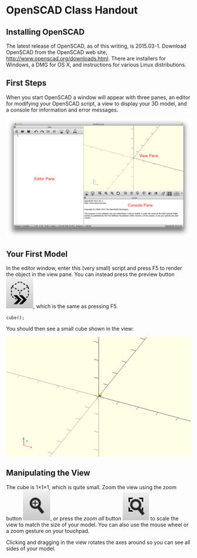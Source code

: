 # OpenSCAD Class Handout

## Installing OpenSCAD

The latest release of OpenSCAD, as of this writing, is 2015.03-1. Download OpenSCAD from the OpenSCAD web site, http://www.openscad.org/downloads.html. There are installers for Windows, a DMG for OS X, and instructions for various Linux distributions.

## First Steps

When you start OpenSCAD a window will appear with three panes, an editor for modifying your OpenSCAD script, a view to display your 3D model, and a console for information and error messages.

![OpenSCAD window](images/openscad-window.png)

## Your First Model

In the editor window, enter this (very small) script and press F5 to render the object in the view pane. You can instead press the preview button
![OpenSCAD preview button](images/preview-button.png), which is the same as pressing F5.

    cube();

You should then see a small cube shown in the view:

![Cube image](images/cube.png)

## Manipulating the View

The cube is 1&times;1&times;1, which is quite small. Zoom the view using the zoom button ![Zoom button](images/zoom.png), or press the *zoom all* button
![Zoom-all button](images/zoom-all.png) to scale the view to match the size of your model. You can also use the mouse wheel or a zoom gesture on your touchpad.

Clicking and dragging in the view rotates the axes around so you can see all sides of your model.
